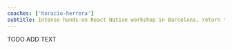```yaml
---
coaches: ['horacio-herrera']
subtitle: Intense hands-on React Native workshop in Barcelona, return to work as a React Native specialist
---
```


TODO ADD TEXT
